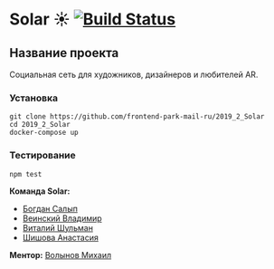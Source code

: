 # Solar ☀️ [![Build Status](https://travis-ci.org/frontend-park-mail-ru/2019_2_Solar.svg?branch=dev)](https://travis-ci.org/frontend-park-mail-ru/2019_2_Solar)

## Название проекта

Социальная сеть для художников, дизайнеров и любителей AR.

### Установка

```
git clone https://github.com/frontend-park-mail-ru/2019_2_Solar
cd 2019_2_Solar
docker-compose up
```

### Тестирование

`npm test`

**Команда Solar:**

* [Богдан Салып](https://github.com/bogdansalyp)
* [Веинский Владимир](https://github.com/BarniBl)
* [Виталий Шульман](https://github.com/ValeryBMSTU)
* [Шишова Анастасия](https://github.com/NellinLin)

**Ментор:** [Волынов Михаил](https://github.com/StealthTech)